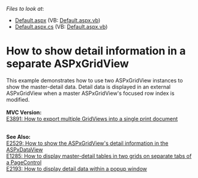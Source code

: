 <!-- default file list -->
*Files to look at*:

* [Default.aspx](./CS/WebSite/Default.aspx) (VB: [Default.aspx.vb](./VB/WebSite/Default.aspx.vb))
* [Default.aspx.cs](./CS/WebSite/Default.aspx.cs) (VB: [Default.aspx.vb](./VB/WebSite/Default.aspx.vb))
<!-- default file list end -->
# How to show detail information in a separate ASPxGridView


<p>This example demonstrates how to use two ASPxGridView instances to show the master-detail data. Detail data is displayed in an external ASPxGridView when a master ASPxGridView's focused row index is modified.<br /><br /><strong>MVC Version:</strong><br /><a href="https://www.devexpress.com/Support/Center/p/E3891">E3891: How to export multiple GridViews into a single print document</a><br /><br /></p>
<p><strong>See Also:</strong><br /> <a href="https://www.devexpress.com/Support/Center/p/E2529">E2529: How to show the ASPxGridView's detail information in the ASPxDataView</a><br /> <a href="https://www.devexpress.com/Support/Center/p/E1285">E1285: How to display master-detail tables in two grids on separate tabs of a PageControl</a><br /> <a href="https://www.devexpress.com/Support/Center/p/E2193">E2193: How to display detail data within a popup window</a></p>

<br/>


